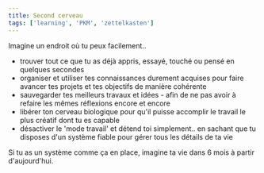 ```yaml
---
title: Second cerveau
tags: ['learning', 'PKM', 'zettelkasten']
--- 
```


Imagine un endroit où tu peux facilement..
- trouver tout ce que tu as déjà appris, essayé, touché ou pensé en quelques secondes
- organiser et utiliser tes connaissances durement acquises pour faire avancer tes projets et tes objectifs de manière cohérente
- sauvegarder tes meilleurs travaux et idées - afin de ne pas avoir à refaire les mêmes réflexions encore et encore
- libérer ton cerveau biologique pour qu'il puisse accomplir le travail le plus créatif dont tu es capable
- désactiver le 'mode travail' et détend toi simplement.. en sachant que tu disposes d'un système fiable pour gérer tous les détails de ta vie

Si tu as un système comme ça en place, imagine ta vie dans 6 mois à partir d'aujourd'hui. 